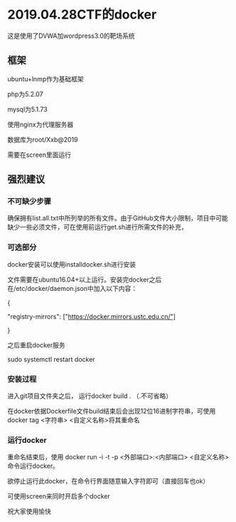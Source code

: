# 2019.04.28CTF的docker
这是使用了DVWA加wordpress3.0的靶场系统
## 框架
ubuntu+lnmp作为基础框架

php为5.2.07

mysql为5.1.73

使用nginx为代理服务器

数据库为root/Xxb@2019

需要在screen里面运行

## 强烈建议
### 不可缺少步骤
确保拥有list.all.txt中所列举的所有文件。由于GitHub文件大小限制，项目中可能缺少一些必须文件，可在使用前运行get.sh进行所需文件的补充，

### 可选部分

docker安装可以使用installdocker.sh进行安装

文件需要在ubuntu16.04+以上运行。安装完docker之后在/etc/docker/daemon.json中加入以下内容：

{

  "registry-mirrors": ["https://docker.mirrors.ustc.edu.cn/"]

}

之后重启docker服务

sudo systemctl restart docker

### 安装过程

进入git项目文件夹之后， 运行docker build . （.不可省略）

在docker依据Dockerfile文件build结束后会出现12位16进制字符串，可使用 docker tag <字符串> <自定义名称>将其重命名

### 运行docker

重命名结束后，使用 docker run -i -t -p <外部端口>:<内部端口> <自定义名称> 命令运行docker。

欲停止运行此docker，在命令行界面随意输入字符即可（直接回车也ok）

可使用screen来同时开启多个docker

祝大家使用愉快
